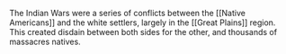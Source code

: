 The Indian Wars were a series of conflicts between the [[Native Americans]] and the white settlers, largely in the [[Great Plains]] region. This created disdain between both sides for the other, and thousands of massacres natives.